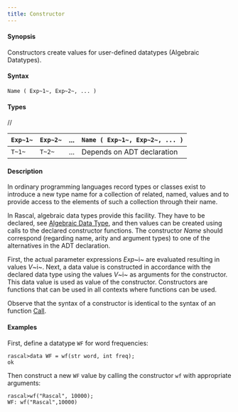 ```yaml
---
title: Constructor
---
```


#### Synopsis

Constructors create values for user-defined datatypes (Algebraic Datatypes).

#### Syntax

`Name ( Exp~1~, Exp~2~, ... )`

#### Types

//

| `Exp~1~` | `Exp~2~` | ... |  `Name ( Exp~1~, Exp~2~, ... )`  |
| --- | --- | --- | --- |
| `T~1~`   | `T~2~`   | ... | Depends on ADT declaration           |


#### Description

In ordinary programming languages record types or classes exist to introduce a new type name for a collection of related, 
named, values and to provide access to the elements of such a collection through their name. 

In Rascal, algebraic data types provide this facility. They have to be declared, see [Algebraic Data Type](../../../../Rascal/Declarations/AlgebraicDataType/index.md), and
then values can be created using calls to the declared constructor functions.
The constructor _Name_ should correspond (regarding name, arity and argument types) to one of the alternatives
in the ADT declaration.

First, the actual parameter expressions _Exp_~i~ are evaluated resulting in values _V_~i~.
Next, a data value is constructed in accordance with the declared data type
using the values _V_~i~ as arguments for the constructor. This data value is used as value of the constructor. 
Constructors are functions that can be used in all contexts where functions can be used.

Observe that the syntax of a constructor is identical to the syntax of an function [Call](../../../../Rascal/Expressions/Call/index.md).

#### Examples

First, define a datatype `WF` for word frequencies:

```rascal-shell ,continue
rascal>data WF = wf(str word, int freq);
ok
```
Then construct a new `WF` value by calling the constructor `wf` with appropriate arguments:

```rascal-shell ,continue
rascal>wf("Rascal", 10000);
WF: wf("Rascal",10000)
```


